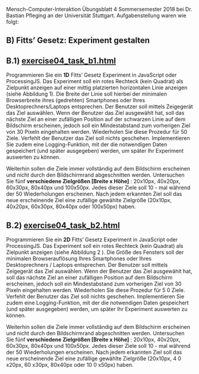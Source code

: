 Mensch-Computer-Interaktion Übungsblatt 4 Sommersemester 2018 bei Dr. Bastian Pfleging an der Universität Stuttgart. Aufgabenstellung waren wie folgt:
## B) Fitts’ Gesetz: Experiment gestalten

## B.1) [exercise04_task_b1.html](exercise04_task_b1.html)

Programmieren Sie ein **1D** Fitts’ Gesetz Experiment in JavaScript oder
ProcessingJS. Das Experiment soll ein rotes Rechteck (kein Quadrat) als
Zielpunkt anzeigen auf einer mittig platzierten horizontalen Linie anzeigen
(siehe Abbildung 1). Die Breite der Linie soll hierbei der minimalen
Browserbreite ihres (gedrehten) Smartphones oder Ihres
Desktoprechners/Laptops entsprechen.
Der Benutzer soll mittels Zeigegerät das Ziel auswählen. Wenn der Benutzer das
Ziel ausgewählt hat, soll das nächste Ziel an einer zufälligen Position auf der
schwarzen Linie auf dem Bildschirm erscheinen, jedoch soll ein Mindestabstand
zum vorherigen Ziel von 30 Pixeln eingehalten werden. Wiederholen Sie diese
Prozedur für 50 Ziele. Verfehlt der Benutzer das Ziel soll nichts geschehen.
Implementieren Sie zudem eine Logging-Funktion, mit der die notwendigen
Daten gespeichert (und später ausgegeben) werden, um später Ihr Experiment
auswerten zu können.

Weiterhin sollen die Ziele immer vollständig auf dem Bildschirm erscheinen und
nicht durch den Bildschirmrand abgeschnitten werden. Untersuchen Sie fünf
**verschiedene Zielgrößen [Breite x Höhe]** : 20x10px, 40x20px, 60x30px,
80x40px und 100x50px. Jedes dieser Ziele soll 10 - mal während der 50
Wiederholungen erscheinen. Nach jedem erkannten Ziel soll das neue
erscheinende Ziel eine zufällige gewählte Zielgröße (20x10px, 40x20px,
60x30px, 80x40px oder 100x50px) haben.

## B.2) [exercise04_task_b2.html](exercise04_task_b2.html)

Programmieren Sie ein **2D** Fitts’ Gesetz Experiment in JavaScript oder
ProcessingJS. Das Experiment soll ein rotes Rechteck (kein Quadrat) als
Zielpunkt anzeigen (siehe Abbildung 2 ). Die Größe des Fensters soll der
minimalen Browserauflösung Ihres Smartphones oder Ihres Desktoprechners /
Laptops entsprechen. Der Benutzer soll mittels Zeigegerät das Ziel auswählen.
Wenn der Benutzer das Ziel ausgewählt hat, soll das nächste Ziel an einer
zufälligen Position auf dem Bildschirm erscheinen, jedoch soll ein
Mindestabstand zum vorherigen Ziel von 30 Pixeln eingehalten werden.
Wiederholen Sie diese Prozedur für 5 0 Ziele. Verfehlt der Benutzer das Ziel soll
nichts geschehen.
Implementieren Sie zudem eine Logging-Funktion, mit der die notwendigen
Daten gespeichert (und später ausgegeben) werden, um später Ihr Experiment
auswerten zu können.

Weiterhin sollen die Ziele immer vollständig auf dem Bildschirm erscheinen und
nicht durch den Bildschirmrand abgeschnitten werden. Untersuchen Sie fünf
**verschiedene Zielgrößen [Breite x Höhe]** : 20x10px, 40x20px, 60x30px,
80x40px und 100x50px. Jedes dieser Ziele soll 10 - mal während der 50
Wiederholungen erscheinen. Nach jedem erkannten Ziel soll das neue
erscheinende Ziel eine zufällige gewählte Zielgröße (20x10px, 4 0 x20px,
60 x30px, 80x40px oder 10 0 x50px) haben.
